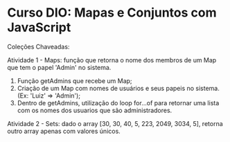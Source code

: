 # Curso DIO: Mapas e Conjuntos com JavaScript

Coleções Chaveadas: 

Atividade 1 - Maps: função que retorna o nome dos membros de um Map que tem o papel 'Admin' no sistema.

1. Função getAdmins que recebe um Map;
2. Criação de um Map com nomes de usuários e seus papeis no sistema. (Ex: 'Luiz' => 'Admin');
3. Dentro de getAdmins, utilização do loop for...of para retornar uma lista com os nomes dos usuarios que são administradores.

Atividade 2 - Sets: dado o array [30, 30, 40, 5, 223, 2049, 3034, 5], retorna outro array apenas com valores únicos.
